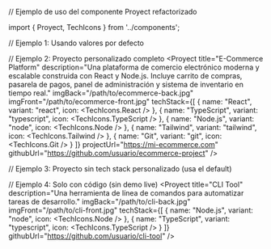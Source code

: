 // Ejemplo de uso del componente Proyect refactorizado

import { Proyect, TechIcons } from '../components';

// Ejemplo 1: Usando valores por defecto
<Proyect 
  imgBack="/path/to/image1.jpg"
  imgFront="/path/to/image2.jpg"
/>

// Ejemplo 2: Proyecto personalizado completo
<Proyect 
  title="E-Commerce Platform"
  description="Una plataforma de comercio electrónico moderna y escalable construida con React y Node.js. Incluye carrito de compras, pasarela de pagos, panel de administración y sistema de inventario en tiempo real."
  imgBack="/path/to/ecommerce-back.jpg"
  imgFront="/path/to/ecommerce-front.jpg"
  techStack={[
    { name: "React", variant: "react", icon: <TechIcons.React /> },
    { name: "TypeScript", variant: "typescript", icon: <TechIcons.TypeScript /> },
    { name: "Node.js", variant: "node", icon: <TechIcons.Node /> },
    { name: "Tailwind", variant: "tailwind", icon: <TechIcons.Tailwind /> },
    { name: "Git", variant: "git", icon: <TechIcons.Git /> }
  ]}
  projectUrl="https://mi-ecommerce.com"
  githubUrl="https://github.com/usuario/ecommerce-project"
/>

// Ejemplo 3: Proyecto sin tech stack personalizado (usa el default)
<Proyect 
  title="Portfolio Personal"
  description="Mi portfolio personal donde muestro mis proyectos y habilidades como desarrollador frontend."
  imgBack="/path/to/portfolio-back.jpg"
  imgFront="/path/to/portfolio-front.jpg"
  projectUrl="https://mi-portfolio.com"
/>

// Ejemplo 4: Solo con código (sin demo live)
<Proyect 
  title="CLI Tool"
  description="Una herramienta de línea de comandos para automatizar tareas de desarrollo."
  imgBack="/path/to/cli-back.jpg"
  imgFront="/path/to/cli-front.jpg"
  techStack={[
    { name: "Node.js", variant: "node", icon: <TechIcons.Node /> },
    { name: "TypeScript", variant: "typescript", icon: <TechIcons.TypeScript /> }
  ]}
  githubUrl="https://github.com/usuario/cli-tool"
/>